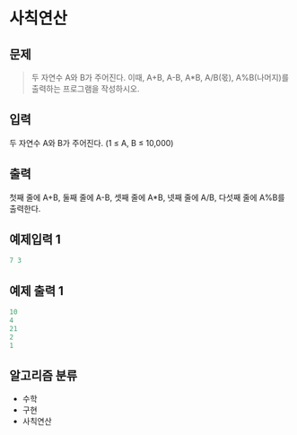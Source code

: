# 사칙연산
## 문제
> 두 자연수 A와 B가 주어진다. 이때, A+B, A-B, A*B, A/B(몫), A%B(나머지)를 출력하는 프로그램을 작성하시오.
## 입력
두 자연수 A와 B가 주어진다. (1 ≤ A, B ≤ 10,000)
## 출력
첫째 줄에 A+B, 둘째 줄에 A-B, 셋째 줄에 A*B, 넷째 줄에 A/B, 다섯째 줄에 A%B를 출력한다.
## 예제입력 1
```java
7 3
```
## 예제 출력 1
```java
10
4
21
2
1
```
## 알고리즘 분류
* 수학
* 구현
* 사칙연산